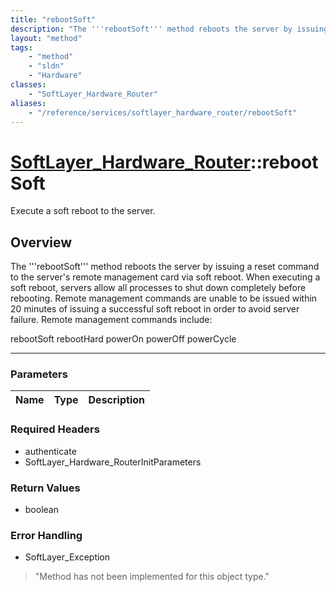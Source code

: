 ```yaml
---
title: "rebootSoft"
description: "The '''rebootSoft''' method reboots the server by issuing a reset command to the server's remote management card via sof... "
layout: "method"
tags:
    - "method"
    - "sldn"
    - "Hardware"
classes:
    - "SoftLayer_Hardware_Router"
aliases:
    - "/reference/services/softlayer_hardware_router/rebootSoft"
---
```

# [SoftLayer_Hardware_Router](/reference/services/SoftLayer_Hardware_Router)::rebootSoft


Execute a soft reboot to the server.


## Overview 
The '''rebootSoft''' method reboots the server by issuing a reset command to the server's remote management card via soft reboot. When executing a soft reboot, servers allow all processes to shut down completely before rebooting. Remote management commands are unable to be issued within 20 minutes of issuing a successful soft reboot in order to avoid server failure. Remote management commands include: 

rebootSoft rebootHard powerOn powerOff powerCycle 



-----

### Parameters 
|Name | Type | Description |
| --- | --- | --- |


### Required Headers
* authenticate
* SoftLayer_Hardware_RouterInitParameters


### Return Values
* boolean



### Error Handling

* SoftLayer_Exception 

> "Method has not been implemented for this object type." 



